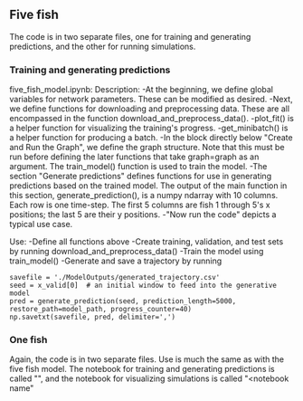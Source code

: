 ## Five fish
The code is in two separate files, one for training and generating
predictions, and the other for running simulations.

### Training and generating predictions
five_fish_model.ipynb:
  Description:
  -At the beginning, we define global variables for network parameters.  These
  can be modified as desired.
  -Next, we define functions for downloading and preprocessing data.  These
  are all encompassed in the function download_and_preprocess_data().
  -plot_fit() is a helper function for visualizing the training's progress.
  -get_minibatch() is a helper function for producing a batch.
  -In the block directly below "Create and Run the Graph", we define the graph
  structure.  Note that this must be run before defining the later functions that
  take graph=graph as an argument.  The train_model() function is used to train
  the model.
  -The section "Generate predictions" defines functions for use in generating
  predictions based on the trained model.  The output of the main function in
  this section, generate_prediction(), is a numpy ndarray with 10 columns.  Each
  row is one time-step.  The first 5 columns are fish 1 through 5's x positions;
  the last 5 are their y positions.
  -"Now run the code" depicts a typical use case.

  Use:
  -Define all functions above
  -Create training, validation, and test sets by running download_and_preprocess_data()
  -Train the model using train_model()
  -Generate and save a trajectory by running
  ```
  savefile = './ModelOutputs/generated_trajectory.csv'
  seed = x_valid[0]  # an initial window to feed into the generative model
  pred = generate_prediction(seed, prediction_length=5000, restore_path=model_path, progress_counter=40)
  np.savetxt(savefile, pred, delimiter=',')
  ```

### One fish
Again, the code is in two separate files.  Use is much the same as with the five
fish model.
The notebook for training and generating predictions is called "<notebook name>",
and the notebook for visualizing simulations is called "<notebook name"
